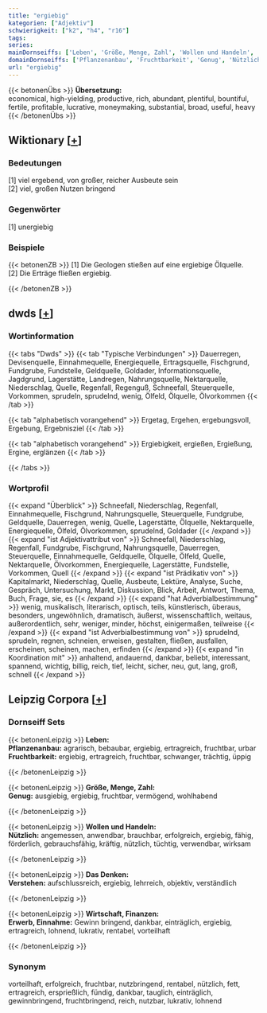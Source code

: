 ```yaml
---
title: "ergiebig"
kategorien: ["Adjektiv"]
schwierigkeit: ["k2", "h4", "r16"]
tags:
series:
mainDornseiffs: ['Leben', 'Größe, Menge, Zahl', 'Wollen und Handeln', 'Das Denken', 'Wirtschaft, Finanzen']
domainDornseiffs: ['Pflanzenanbau', 'Fruchtbarkeit', 'Genug', 'Nützlich', 'Verstehen', 'Erwerb, Einnahme']
url: "ergiebig"
---
```


{{< betonenÜbs >}}
**Übersetzung:**  
economical, high-yielding, productive, rich, abundant, plentiful, bountiful, fertile, profitable, lucrative, moneymaking, substantial, broad, useful, heavy  
{{< /betonenÜbs >}}

## Wiktionary [[+](https://de.wiktionary.org/wiki/ergiebig)]

### Bedeutungen
[1] viel ergebend, von großer, reicher Ausbeute sein  
[2] viel, großen Nutzen bringend  

### Gegenwörter
[1] unergiebig  

### Beispiele
{{< betonenZB >}}
[1] Die Geologen stießen auf eine ergiebige Ölquelle.  
[2] Die Erträge fließen ergiebig.  

{{< /betonenZB >}}


## dwds [[+](https://www.dwds.de/wb/ergiebig)]

### Wortinformation
{{< tabs "Dwds" >}}
{{< tab "Typische Verbindungen" >}}
Dauerregen, Devisenquelle, Einnahmequelle, Energiequelle, Ertragsquelle, Fischgrund, Fundgrube, Fundstelle, Geldquelle, Goldader, Informationsquelle, Jagdgrund, Lagerstätte, Landregen, Nahrungsquelle, Nektarquelle, Niederschlag, Quelle, Regenfall, Regenguß, Schneefall, Steuerquelle, Vorkommen, sprudeln, sprudelnd, wenig, Ölfeld, Ölquelle, Ölvorkommen
{{< /tab >}}

{{< tab "alphabetisch vorangehend" >}}
Ergetag, Ergehen, ergebungsvoll, Ergebung, Ergebnisziel
{{< /tab >}}

{{< tab "alphabetisch vorangehend" >}}
Ergiebigkeit, ergießen, Ergießung, Ergine, erglänzen
{{< /tab >}}

{{< /tabs >}}

### Wortprofil
{{< expand "Überblick" >}} Schneefall, Niederschlag, Regenfall, Einnahmequelle, Fischgrund, Nahrungsquelle, Steuerquelle, Fundgrube, Geldquelle, Dauerregen, wenig, Quelle, Lagerstätte, Ölquelle, Nektarquelle, Energiequelle, Ölfeld, Ölvorkommen, sprudelnd, Goldader {{< /expand >}}
{{< expand "ist Adjektivattribut von" >}} Schneefall, Niederschlag, Regenfall, Fundgrube, Fischgrund, Nahrungsquelle, Dauerregen, Steuerquelle, Einnahmequelle, Geldquelle, Ölquelle, Ölfeld, Quelle, Nektarquelle, Ölvorkommen, Energiequelle, Lagerstätte, Fundstelle, Vorkommen, Quell {{< /expand >}}
{{< expand "ist Prädikativ von" >}} Kapitalmarkt, Niederschlag, Quelle, Ausbeute, Lektüre, Analyse, Suche, Gespräch, Untersuchung, Markt, Diskussion, Blick, Arbeit, Antwort, Thema, Buch, Frage, sie, es {{< /expand >}}
{{< expand "hat Adverbialbestimmung" >}} wenig, musikalisch, literarisch, optisch, teils, künstlerisch, überaus, besonders, ungewöhnlich, dramatisch, äußerst, wissenschaftlich, weitaus, außerordentlich, sehr, weniger, minder, höchst, einigermaßen, teilweise {{< /expand >}}
{{< expand "ist Adverbialbestimmung von" >}} sprudelnd, sprudeln, regnen, schneien, erweisen, gestalten, fließen, ausfallen, erscheinen, scheinen, machen, erfinden {{< /expand >}}
{{< expand "in Koordination mit" >}} anhaltend, andauernd, dankbar, beliebt, interessant, spannend, wichtig, billig, reich, tief, leicht, sicher, neu, gut, lang, groß, schnell {{< /expand >}}

## Leipzig Corpora [[+](https://corpora.uni-leipzig.de/en/res?word=ergiebig&corpusId=deu_newscrawl-public_2018)]

### Dornseiff Sets
{{< betonenLeipzig >}}
**Leben:**  
**Pflanzenanbau:** agrarisch, bebaubar, ergiebig, ertragreich, fruchtbar, urbar  
**Fruchtbarkeit:** ergiebig, ertragreich, fruchtbar, schwanger, trächtig, üppig  

{{< /betonenLeipzig >}}


{{< betonenLeipzig >}}
**Größe, Menge, Zahl:**  
**Genug:** ausgiebig, ergiebig, fruchtbar, vermögend, wohlhabend  

{{< /betonenLeipzig >}}


{{< betonenLeipzig >}}
**Wollen und Handeln:**  
**Nützlich:** angemessen, anwendbar, brauchbar, erfolgreich, ergiebig, fähig, förderlich, gebrauchsfähig, kräftig, nützlich, tüchtig, verwendbar, wirksam  

{{< /betonenLeipzig >}}


{{< betonenLeipzig >}}
**Das Denken:**  
**Verstehen:** aufschlussreich, ergiebig, lehrreich, objektiv, verständlich  

{{< /betonenLeipzig >}}


{{< betonenLeipzig >}}
**Wirtschaft, Finanzen:**  
**Erwerb, Einnahme:** Gewinn bringend, dankbar, einträglich, ergiebig, ertragreich, lohnend, lukrativ, rentabel, vorteilhaft  

{{< /betonenLeipzig >}}

### Synonym
vorteilhaft, erfolgreich, fruchtbar, nutzbringend, rentabel, nützlich, fett, ertragreich, ersprießlich, fündig, dankbar, tauglich, einträglich, gewinnbringend, fruchtbringend, reich, nutzbar, lukrativ, lohnend

